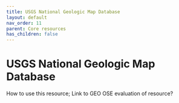 ```yaml
---
title: USGS National Geologic Map Database
layout: default
nav_order: 11
parent: Core resources
has_children: false
---
```


# USGS National Geologic Map Database

How to use this resource; Link to GEO OSE evaluation of resource?